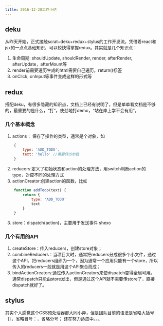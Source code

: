 ```yaml
---
title: 2016-12-20工作小结
---
```


## deku
从昨天开始，正式接触scrat+deku+redux+stylus的工作开发流。凭借着react和jsx的一点点基础知识，可以较快得掌握redux。其实就是几个知识点：

1. 生命周期: shouldUpdate, shouldRender, render, afterRender, afterUpdate，afterMount等
2. render前需要遍历生成的html需要自己遍历，return()标签
3. onClick, onInput等事件变成这样的形式等

## redux
搭配deku，有很多隐藏的知识点，文档上已经有说明了，但是单单看文档是不够的，最重要的是什么，“打”，使劲地打demo，“站在岸上学不会有用”。

### 几个基本概念
1. actions： 保存了操作的类型，通常是个对象，如

```js
	{
		type: 'ADD_TODO',
		text: 'hello' //需要传的参数
	}
```


2. reducers:定义了初始状态和action的处理方法，用switch判断action的type，对应不同的处理方式
3. actionCreator:创建action的函数，比如

```js
	function addTodo(text) {
		return {
			type: 'ADD_TODO'
			text
		}
	}
```



3. store：dispatch(action)，主要用于发送事件
shexo
### 几个有用的API
1. createStore：传入reducers，创建store对象；
2. combineReducers：当项目大时，通常把reducers分成很多个小文件，通过这个API，把reducers组织为一个，因为通常一个应用只能有一个store，所以传入的reducers一般就是用这个API聚合而成；
3. bindActionCreators:通过传入actionCreators来使dispatch变得全局可用。通常dispatch只能由store发出，但是通过这个API就不需要传store了，直接dispatch就好了。

## stylus
其实个人感觉这个CSS预处理器都大同小异，但是团队目前的语法是省略大括号｛｝，省略冒号：，省略分号；    还在努力适应中。。。


